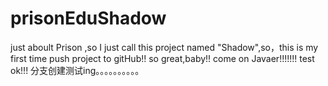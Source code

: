 # prisonEduShadow
just aboult Prison ,so I just  call this project named "Shadow",so，this is my first time push project  to gitHub!! so great,baby!! come on Javaer!!!!!!!
test ok!!!
分支创建测试ing。。。。。。。。。。

